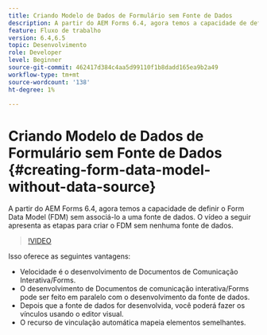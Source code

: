 ```yaml
---
title: Criando Modelo de Dados de Formulário sem Fonte de Dados
description: A partir do AEM Forms 6.4, agora temos a capacidade de definir o Form Data Model (FDM) sem associá-lo a uma fonte de dados. O vídeo a seguir apresenta as etapas para criar o FDM sem nenhuma fonte de dados.
feature: Fluxo de trabalho
version: 6.4,6.5
topic: Desenvolvimento
role: Developer
level: Beginner
source-git-commit: 462417d384c4aa5d99110f1b8dadd165ea9b2a49
workflow-type: tm+mt
source-wordcount: '138'
ht-degree: 1%

---
```



# Criando Modelo de Dados de Formulário sem Fonte de Dados {#creating-form-data-model-without-data-source}

A partir do AEM Forms 6.4, agora temos a capacidade de definir o Form Data Model (FDM) sem associá-lo a uma fonte de dados. O vídeo a seguir apresenta as etapas para criar o FDM sem nenhuma fonte de dados.

>[!VIDEO](https://video.tv.adobe.com/v/21414/?quality=9&learn=on)

Isso oferece as seguintes vantagens:

* Velocidade é o desenvolvimento de Documentos de Comunicação Interativa/Forms.
* O desenvolvimento de Documentos de comunicação interativa/Forms pode ser feito em paralelo com o desenvolvimento da fonte de dados.
* Depois que a fonte de dados for desenvolvida, você poderá fazer os vínculos usando o editor visual.
* O recurso de vinculação automática mapeia elementos semelhantes.

